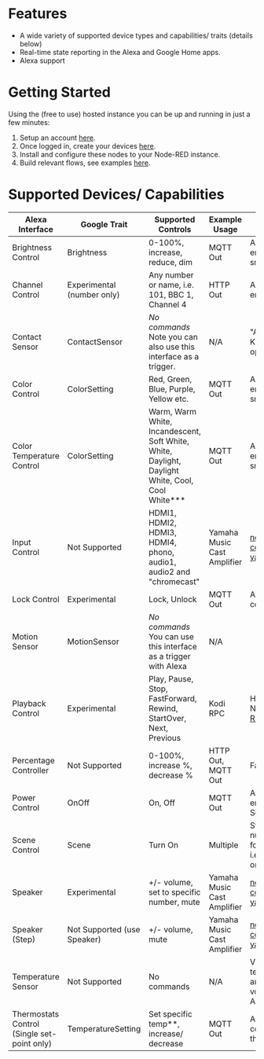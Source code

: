 # Features
* A wide variety of supported device types and capabilities/ traits (details below)
* Real-time state reporting in the Alexa and Google Home apps.
* Alexa support

# Getting Started
Using the (free to use) hosted instance you can be up and running in just a few minutes:
1. Setup an account [here](https://server.alexa-connect.de).
2. Once logged in, create your devices [here](https://server.alexa-connect.de/devices).
3. Install and configure these nodes to your Node-RED instance.
4. Build relevant flows, see examples [here](https://server.alexa-connect.de/docs).


# Supported Devices/ Capabilities
|Alexa Interface|Google Trait|Supported Controls|Example Usage|Useful Links|
|--------|----------|----------|-------------|-------------|
|Brightness Control|Brightness|0-100%, increase, reduce, dim|MQTT Out|Any MQTT-enabled bulb/ smart light|
|Channel Control|Experimental (number only)| Any number or name, i.e. 101, BBC 1, Channel 4|HTTP Out|Any HTTP-enabled endpoint|
|Contact Sensor|ContactSensor|*No commands* Note you can also use this interface as a trigger.|N/A|"Alexa, is the Kitchen window open?"|
|Color Control|ColorSetting|Red, Green, Blue, Purple, Yellow etc.|MQTT Out|Any MQTT-enabled bulb/ smart light|
|Color Temperature Control|ColorSetting|Warm, Warm White, Incandescent, Soft White, White, Daylight, Daylight White, Cool, Cool White***|MQTT Out|Any MQTT-enabled bulb/ smart light|
|Input Control|Not Supported|HDMI1, HDMI2, HDMI3, HDMI4, phono, audio1, audio2 and "chromecast"|Yamaha Music Cast Amplifier|[node-red-contrib-avr-yamaha](https://flows.nodered.org/node/node-red-contrib-avr-yamaha)|
|Lock Control|Experimental|Lock, Unlock|MQTT Out|Any MQTT connected Lock|
|Motion Sensor|MotionSensor|*No commands* You can use this interface as a trigger with Alexa|N/A||
|Playback Control|Experimental|Play, Pause, Stop, FastForward, Rewind, StartOver, Next, Previous|Kodi RPC|Http Response Node with [Kodi RPC Commands](https://kodi.wiki/view/JSON-RPC_API/Examples)|
|Percentage Controller|Not Supported|0-100%, increase %, decrease %|HTTP Out, MQTT Out|Fans, AC Unit|
|Power Control|OnOff|On, Off|MQTT Out|Any MQTT-enabled switch, Socket etc|
|Scene Control|Scene|Turn On|Multiple|String together a number of nodes for your scene, i.e. lighting, TV on, ACR on|
|Speaker|Experimental|+/- volume, set to specific number, mute|Yamaha Music Cast Amplifier|[node-red-contrib-avr-yamaha](https://flows.nodered.org/node/node-red-contrib-avr-yamaha)|
|Speaker (Step)|Not Supported (use Speaker)|+/- volume, mute|Yamaha Music Cast Amplifier|[node-red-contrib-avr-yamaha](https://flows.nodered.org/node/node-red-contrib-avr-yamaha)|
|Temperature Sensor|Not Supported|No commands|N/A|View/ query temperature in any room by voice or Alexa App|
|Thermostats Control (Single set-point only)|TemperatureSetting|Set specific temp**, increase/ decrease|MQTT Out|Any MQTT connected thermostat/HVAC|

